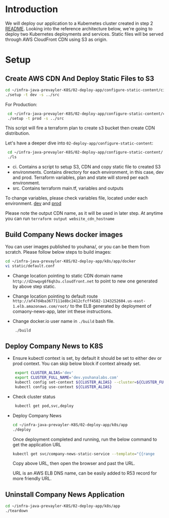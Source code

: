 # Introduction
We will deploy our application to a Kubernetes cluster created in step 2 [README](../01-deploy-k8s/README.md).
Looking into the reference architecture below, we're going to deploy two Kubernetes deployments and services.
Static files will be served through AWS CloudFront CDN using S3 as origin.

# Setup
## Create AWS CDN And Deploy Static Files to S3

```bash
cd ~/infra-java-prevayler-K8S/02-deploy-app/configure-static-content/ci
./setup -t dev -s ../src
```

For Production:

  ```bash
   cd ~/infra-java-prevayler-K8S/02-deploy-app/configure-static-content/ci
   ./setup -t prod -s ../src
   ```

  This script will fire a terraform plan to create s3 bucket then create CDN    distribution.

Let's have a deeper dive into `02-deploy-app/configure-static-content`:

  ```bash
   cd ~/infra-java-prevayler-K8S/02-deploy-app/configure-static-content/
   ./ls
  ```
* ci. Contains a script to setup S3, CDN and copy static file to created S3
* environments. Contains directory for each environment, in this case, dev and prod. Terraform variables, plan and state will stored per each environment.
* src. Contains terraform main.tf, variables and outputs

To change variables, please check variables file, located under each environment. [dev](02-deploy-app/configure-static-content/environments/dev/dev.tfvars) and [prod](02-deploy-app/configure-static-content/environments/prod/prod.tfvars)

Please note the output CDN name, as it will be used in later step. At anytime you can run `terraform output website_cdn_hostname`


## Build Company News docker images

You can user images published to youhana/, or you can be them from scratch. Please follow below steps to build images:
   ```bash
   cd ~/infra-java-prevayler-K8S/02-deploy-app/k8s/app/docker
   vi static/default.conf
   ```
* Change location pointing to static CDN domain name `http://d2nwqvg6f6qh3u.cloudfront.net` to point to new one generated by above step static.
* Change location pointing to default route `http://af47d4ba3677111e8bc2412cfcff4582-1343252604.us-east-1.elb.amazonaws.com/root/` to the ELB generated by deployment of comaony-news-app, later int these instructions.
* Change docker.io user name in `./build` bash file.

    ```bash
     ./build
    ```

## Deploy Company News to K8S
* Ensure kubectl context is set, by default it should be set to either dev or prod context. You can skip below block if context already set.
   ```bash
    export CLUSTER_ALIAS='dev'
    export CLUSTER_FULL_NAME='dev.youhanalabs.com'
    kubectl config set-context ${CLUSTER_ALIAS} --cluster=${CLUSTER_FULL_NAME}     --user=${CLUSTER_FULL_NAME}
    kubectl config use-context ${CLUSTER_ALIAS}
   ```

* Check cluster status
  ```bash
   kubectl get pod,svc,deploy
   ```

* Deploy Company News

   ```bash
   cd ~/infra-java-prevayler-K8S/02-deploy-app/k8s/app
   ./deploy
   ```
  Once deployment completed and running, run the below command to get the application URL

   ```bash
  kubectl get svc/company-news-static-service --template="{{range       .status.loadBalancer.ingress}} {{.hostname}} {{end}}"
   ```
  Copy above URL, then open the browser and past the URL.

  URL is an AWS ELB DNS name, can be easily added to R53 record for more friendly URL.

## Uninstall Company News Application

   ```bash
   cd ~/infra-java-prevayler-K8S/02-deploy-app/k8s/app
   ./teardown
   ```


